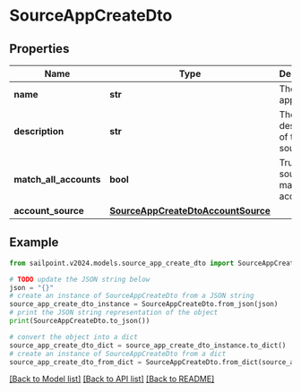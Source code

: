 # SourceAppCreateDto


## Properties

Name | Type | Description | Notes
------------ | ------------- | ------------- | -------------
**name** | **str** | The source app name | 
**description** | **str** | The description of the source app | 
**match_all_accounts** | **bool** | True if the source app match all accounts | [optional] [default to False]
**account_source** | [**SourceAppCreateDtoAccountSource**](SourceAppCreateDtoAccountSource.md) |  | 

## Example

```python
from sailpoint.v2024.models.source_app_create_dto import SourceAppCreateDto

# TODO update the JSON string below
json = "{}"
# create an instance of SourceAppCreateDto from a JSON string
source_app_create_dto_instance = SourceAppCreateDto.from_json(json)
# print the JSON string representation of the object
print(SourceAppCreateDto.to_json())

# convert the object into a dict
source_app_create_dto_dict = source_app_create_dto_instance.to_dict()
# create an instance of SourceAppCreateDto from a dict
source_app_create_dto_from_dict = SourceAppCreateDto.from_dict(source_app_create_dto_dict)
```
[[Back to Model list]](../README.md#documentation-for-models) [[Back to API list]](../README.md#documentation-for-api-endpoints) [[Back to README]](../README.md)


